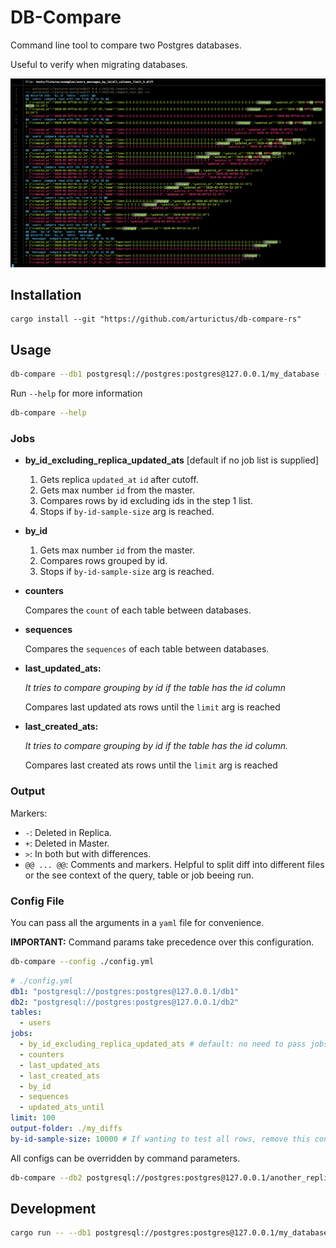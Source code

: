 # DB-Compare

Command line tool to compare two Postgres databases.

Useful to verify when migrating databases.

![Screenshot](/media/screenshot.png?raw=true)

## Installation

```shell
cargo install --git "https://github.com/arturictus/db-compare-rs"
```

## Usage

```sh
db-compare --db1 postgresql://postgres:postgres@127.0.0.1/my_database --db2 postgresql://postgres:postgres@[other]/my_database
```

Run `--help` for more information

```sh
db-compare --help
```

### Jobs

- **by_id_excluding_replica_updated_ats** [default if no job list is supplied]

  1. Gets replica `updated_at` `id` after cutoff.
  2. Gets max number `id` from the master.
  3. Compares rows by id excluding ids in the step 1 list.
  4. Stops if `by-id-sample-size` arg is reached.

- **by_id**

  1. Gets max number `id` from the master.
  2. Compares rows grouped by id.
  3. Stops if `by-id-sample-size` arg is reached.

- **counters**

  Compares the `count` of each table between databases.

- **sequences**

  Compares the `sequences` of each table between databases.

- **last_updated_ats:**

  _It tries to compare grouping by id if the table has the id column_

  Compares last updated ats rows until the `limit` arg is reached

- **last_created_ats:**

  _It tries to compare grouping by id if the table has the id column._

  Compares last created ats rows until the `limit` arg is reached

### Output

Markers:

- `-`: Deleted in Replica.
- `+`: Deleted in Master.
- `>`: In both but with differences.
- `@@ ... @@`: Comments and markers. Helpful to split diff into different files or the see context of the query, table or job beeing run.

### Config File

You can pass all the arguments in a `yaml` file for convenience.

**IMPORTANT:** Command params take precedence over this configuration.

```sh
db-compare --config ./config.yml
```

```yaml
# ./config.yml
db1: "postgresql://postgres:postgres@127.0.0.1/db1"
db2: "postgresql://postgres:postgres@127.0.0.1/db2"
tables:
  - users
jobs:
  - by_id_excluding_replica_updated_ats # default: no need to pass jobs list if only running this job
  - counters
  - last_updated_ats
  - last_created_ats
  - by_id
  - sequences
  - updated_ats_until
limit: 100
output-folder: ./my_diffs
by-id-sample-size: 10000 # If wanting to test all rows, remove this config
```

All configs can be overridden by command parameters.

```sh
db-compare --db2 postgresql://postgres:postgres@127.0.0.1/another_replica --limit 100
```

## Development

```sh
cargo run -- --db1 postgresql://postgres:postgres@127.0.0.1/my_database --db2 postgresql://postgres:postgres@[other]/my_database
```
